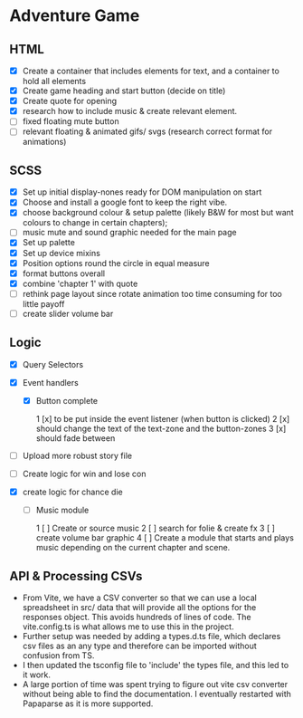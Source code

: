 # Adventure Game

## HTML

- [x] Create a container that includes elements for text, and a container to hold all elements
- [x] Create game heading and start button (decide on title)
- [x] Create quote for opening
- [x] research how to include music & create relevant element.
- [ ] fixed floating mute button
- [ ] relevant floating & animated gifs/ svgs (research correct format for animations)

## SCSS

- [x] Set up initial display-nones ready for DOM manipulation on start
- [x] Choose and install a google font to keep the right vibe.
- [x] choose background colour & setup palette (likely B&W for most but want colours to change in certain chapters);
- [ ] music mute and sound graphic needed for the main page
- [x] Set up palette
- [x] Set up device mixins
- [x] Position options round the circle in equal measure
- [x] format buttons overall
- [x] combine 'chapter 1' with quote
- [ ] rethink page layout since rotate animation too time consuming for too little payoff
- [ ] create slider volume bar

## Logic

- [x] Query Selectors
- [x] Event handlers

  - [x] Button complete

    1 [x] to be put inside the event listener (when button is clicked)
    2 [x] should change the text of the text-zone and the button-zones
    3 [x] should fade between

- [ ] Upload more robust story file
- [ ] Create logic for win and lose con
- [x] create logic for chance die

  - [ ] Music module

    1 [ ] Create or source music
    2 [ ] search for folie & create fx
    3 [ ] create volume bar graphic
    4 [ ] Create a module that starts and plays music depending on the current chapter and scene.

## API & Processing CSVs

- From Vite, we have a CSV converter so that we can use a local spreadsheet in src/ data that will provide all the options for the responses object. This avoids hundreds of lines of code.
  The vite.config.ts is what allows me to use this in the project.
- Further setup was needed by adding a types.d.ts file, which declares csv files as an any type and therefore can be imported without confusion from TS.
- I then updated the tsconfig file to 'include' the types file, and this led to it work.
- A large portion of time was spent trying to figure out vite csv converter without being able to find the documentation. I eventually restarted with Papaparse as it is more supported.
